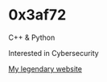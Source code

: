 # 0x3af72

C++ & Python

Interested in Cybersecurity

[My legendary website](https://0x3af72.pythonanywhere.com/")
